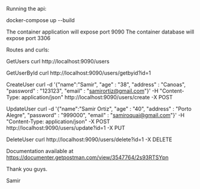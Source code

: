 Running the api:

docker-compose up --build

The container application will expose port 9090
The container database will expose port 3306


Routes and curls:

GetUsers
curl http://localhost:9090/users

GetUserById
curl http://localhost:9090/users/getbyid?id=1

CreateUser
curl -d '{"name":"Samir", "age" : "38", "address" : "Canoas", "password" : "123123", "email" : "samirortiz@gmail.com"}' -H "Content-Type: application/json" http://localhost:9090/users/create -X POST 

UpdateUser
curl -d '{"name":"Samir Ortiz", "age" : "40", "address" : "Porto Alegre", "password" : "999000", "email" : "samiroquai@gmail.com"}' -H "Content-Type: application/json" -X POST http://localhost:9090/users/update?id=1 -X PUT

DeleteUser
curl http://localhost:9090/users/delete?id=1 -X DELETE


Documentation available at https://documenter.getpostman.com/view/3547764/2s93RTSYpn

Thank you guys.

Samir